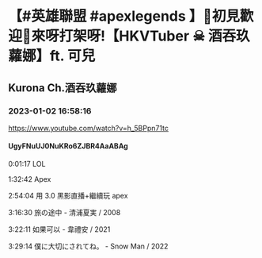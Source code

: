 # 【#英雄聯盟 #apexlegends  】🖤初見歡迎💜來呀打架呀!【HKVTuber ☠ 酒吞玖蘿娜】ft. 可兒

## Kurona Ch.酒吞玖蘿娜

### 2023-01-02 16:58:16

https://www.youtube.com/watch?v=h_5BPpn71tc

#### UgyFNuUJ0NuKRo6ZJBR4AaABAg

0:01:17 LOL

1:32:42 Apex

2:54:04 用 3.0 黑影直播+繼續玩 apex



3:16:30 旅の途中 - 清浦夏実 / 2008

3:22:11 如果可以 - 韋禮安 / 2021

3:29:14 僕に大切にされてね。 - Snow Man / 2022

